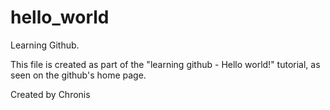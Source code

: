 # hello_world
Learning Github.

This file is created as part of the "learning github - Hello world!" tutorial, as seen on the github's home page.

Created by Chronis
